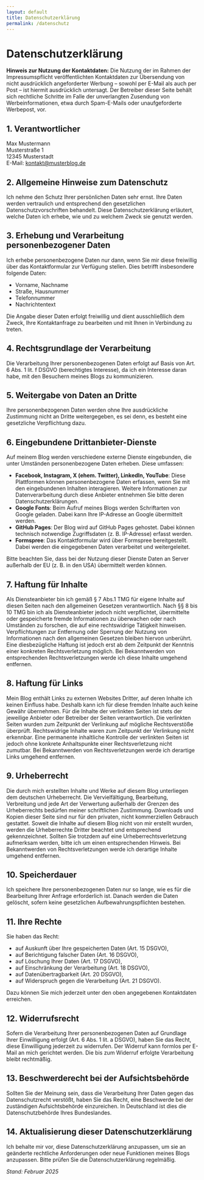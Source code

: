 ```yaml
---
layout: default
title: Datenschutzerklärung
permalink: /datenschutz
---
```


# Datenschutzerklärung 
**Hinweis zur Nutzung der Kontaktdaten:**
Die Nutzung der im Rahmen der Impressumspflicht veröffentlichten Kontaktdaten zur Übersendung von nicht ausdrücklich angeforderter Werbung – sowohl per E-Mail als auch per Post – ist hiermit ausdrücklich untersagt. Der Betreiber dieser Seite behält sich rechtliche Schritte im Falle der unverlangten Zusendung von Werbeinformationen, etwa durch Spam-E-Mails oder unaufgeforderte Werbepost, vor.

## 1. Verantwortlicher  
Max Mustermann  
Musterstraße 1  
12345 Musterstadt  
E-Mail: kontakt@musterblog.de  

## 2. Allgemeine Hinweise zum Datenschutz  
Ich nehme den Schutz Ihrer persönlichen Daten sehr ernst. Ihre Daten werden vertraulich und entsprechend den gesetzlichen Datenschutzvorschriften behandelt. Diese Datenschutzerklärung erläutert, welche Daten ich erhebe, wie und zu welchem Zweck sie genutzt werden.

## 3. Erhebung und Verarbeitung personenbezogener Daten  
Ich erhebe personenbezogene Daten nur dann, wenn Sie mir diese freiwillig über das Kontaktformular zur Verfügung stellen. Dies betrifft insbesondere folgende Daten:
- Vorname, Nachname
- Straße, Hausnummer
- Telefonnummer
- Nachrichtentext

Die Angabe dieser Daten erfolgt freiwillig und dient ausschließlich dem Zweck, Ihre Kontaktanfrage zu bearbeiten und mit Ihnen in Verbindung zu treten. 

## 4. Rechtsgrundlage der Verarbeitung  
Die Verarbeitung Ihrer personenbezogenen Daten erfolgt auf Basis von Art. 6 Abs. 1 lit. f DSGVO (berechtigtes Interesse), da ich ein Interesse daran habe, mit den Besuchern meines Blogs zu kommunizieren.

## 5. Weitergabe von Daten an Dritte  
Ihre personenbezogenen Daten werden ohne Ihre ausdrückliche Zustimmung nicht an Dritte weitergegeben, es sei denn, es besteht eine gesetzliche Verpflichtung dazu.

## 6. Eingebundene Drittanbieter-Dienste  
Auf meinem Blog werden verschiedene externe Dienste eingebunden, die unter Umständen personenbezogene Daten erheben. Diese umfassen:
- **Facebook, Instagram, X (ehem. Twitter), LinkedIn, YouTube**: Diese Plattformen können personenbezogene Daten erfassen, wenn Sie mit den eingebundenen Inhalten interagieren. Weitere Informationen zur Datenverarbeitung durch diese Anbieter entnehmen Sie bitte deren Datenschutzerklärungen.
- **Google Fonts**: Beim Aufruf meines Blogs werden Schriftarten von Google geladen. Dabei kann Ihre IP-Adresse an Google übermittelt werden.
- **GitHub Pages**: Der Blog wird auf GitHub Pages gehostet. Dabei können technisch notwendige Zugriffsdaten (z. B. IP-Adresse) erfasst werden.
- **Formspree**: Das Kontaktformular wird über Formspree bereitgestellt. Dabei werden die eingegebenen Daten verarbeitet und weitergeleitet.

Bitte beachten Sie, dass bei der Nutzung dieser Dienste Daten an Server außerhalb der EU (z. B. in den USA) übermittelt werden können.

## 7. Haftung für Inhalte  
Als Diensteanbieter bin ich gemäß § 7 Abs.1 TMG für eigene Inhalte auf diesen Seiten nach den allgemeinen Gesetzen verantwortlich. Nach §§ 8 bis 10 TMG bin ich als Diensteanbieter jedoch nicht verpflichtet, übermittelte oder gespeicherte fremde Informationen zu überwachen oder nach Umständen zu forschen, die auf eine rechtswidrige Tätigkeit hinweisen. Verpflichtungen zur Entfernung oder Sperrung der Nutzung von Informationen nach den allgemeinen Gesetzen bleiben hiervon unberührt. Eine diesbezügliche Haftung ist jedoch erst ab dem Zeitpunkt der Kenntnis einer konkreten Rechtsverletzung möglich. Bei Bekanntwerden von entsprechenden Rechtsverletzungen werde ich diese Inhalte umgehend entfernen.

## 8. Haftung für Links  
Mein Blog enthält Links zu externen Websites Dritter, auf deren Inhalte ich keinen Einfluss habe. Deshalb kann ich für diese fremden Inhalte auch keine Gewähr übernehmen. Für die Inhalte der verlinkten Seiten ist stets der jeweilige Anbieter oder Betreiber der Seiten verantwortlich. Die verlinkten Seiten wurden zum Zeitpunkt der Verlinkung auf mögliche Rechtsverstöße überprüft. Rechtswidrige Inhalte waren zum Zeitpunkt der Verlinkung nicht erkennbar. Eine permanente inhaltliche Kontrolle der verlinkten Seiten ist jedoch ohne konkrete Anhaltspunkte einer Rechtsverletzung nicht zumutbar. Bei Bekanntwerden von Rechtsverletzungen werde ich derartige Links umgehend entfernen.

## 9. Urheberrecht  
Die durch mich erstellten Inhalte und Werke auf diesem Blog unterliegen dem deutschen Urheberrecht. Die Vervielfältigung, Bearbeitung, Verbreitung und jede Art der Verwertung außerhalb der Grenzen des Urheberrechts bedürfen meiner schriftlichen Zustimmung. Downloads und Kopien dieser Seite sind nur für den privaten, nicht kommerziellen Gebrauch gestattet. Soweit die Inhalte auf diesem Blog nicht von mir erstellt wurden, werden die Urheberrechte Dritter beachtet und entsprechend gekennzeichnet. Sollten Sie trotzdem auf eine Urheberrechtsverletzung aufmerksam werden, bitte ich um einen entsprechenden Hinweis. Bei Bekanntwerden von Rechtsverletzungen werde ich derartige Inhalte umgehend entfernen.

## 10. Speicherdauer  
Ich speichere Ihre personenbezogenen Daten nur so lange, wie es für die Bearbeitung Ihrer Anfrage erforderlich ist. Danach werden die Daten gelöscht, sofern keine gesetzlichen Aufbewahrungspflichten bestehen.

## 11. Ihre Rechte  
Sie haben das Recht:
- auf Auskunft über Ihre gespeicherten Daten (Art. 15 DSGVO),
- auf Berichtigung falscher Daten (Art. 16 DSGVO),
- auf Löschung Ihrer Daten (Art. 17 DSGVO),
- auf Einschränkung der Verarbeitung (Art. 18 DSGVO),
- auf Datenübertragbarkeit (Art. 20 DSGVO),
- auf Widerspruch gegen die Verarbeitung (Art. 21 DSGVO).

Dazu können Sie mich jederzeit unter den oben angegebenen Kontaktdaten erreichen.

## 12. Widerrufsrecht  
Sofern die Verarbeitung Ihrer personenbezogenen Daten auf Grundlage Ihrer Einwilligung erfolgt (Art. 6 Abs. 1 lit. a DSGVO), haben Sie das Recht, diese Einwilligung jederzeit zu widerrufen. Der Widerruf kann formlos per E-Mail an mich gerichtet werden. Die bis zum Widerruf erfolgte Verarbeitung bleibt rechtmäßig.

## 13. Beschwerderecht bei der Aufsichtsbehörde  
Sollten Sie der Meinung sein, dass die Verarbeitung Ihrer Daten gegen das Datenschutzrecht verstößt, haben Sie das Recht, eine Beschwerde bei der zuständigen Aufsichtsbehörde einzureichen. In Deutschland ist dies die Datenschutzbehörde Ihres Bundeslandes.

## 14. Aktualisierung dieser Datenschutzerklärung  
Ich behalte mir vor, diese Datenschutzerklärung anzupassen, um sie an geänderte rechtliche Anforderungen oder neue Funktionen meines Blogs anzupassen. Bitte prüfen Sie die Datenschutzerklärung regelmäßig.

*Stand: Februar 2025*



